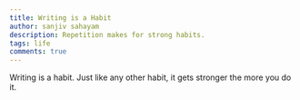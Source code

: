 ```yaml
---
title: Writing is a Habit
author: sanjiv sahayam
description: Repetition makes for strong habits.
tags: life
comments: true
---
```


Writing is a habit. Just like any other habit, it gets stronger the more you do it.